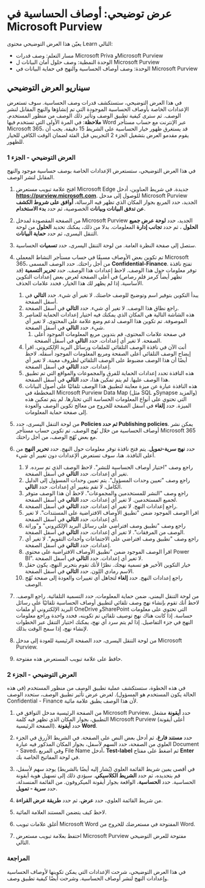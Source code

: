 <!---
---
العرض التوضيحي: العنوان: "تسميات الحساسية في Microsoft Purview" مسار التعلم/الوحدة/الوحدة النمطية: "مسار التعلم: وصف قدرات Microsoft Priva وMicrosoft Purview؛ الوحدة 2: وصف حلول أمان البيانات من Microsoft Purview؛ الوحدة 4: وصف أوصاف الحساسية والنهج في حماية البيانات في Microsoft Purview'
---
--->

# عرض توضيحي: أوصاف الحساسية في Microsoft Purview

يعيّن هذا العرض التوضيحي محتوى Learn التالي:

- مسار التعلم: وصف قدرات Microsoft Priva وMicrosoft Purview
- الوحدة النمطية: وصف حلول أمان البيانات ل Microsoft Purview
- الوحدة: وصف أوصاف الحساسية والنهج في حماية البيانات في Microsoft Purview

## سيناريو العرض التوضيحي

في هذا العرض التوضيحي، ستستكشف قدرات وصف الحساسية.  سوف تستعرض الإعدادات الخاصة بأوصاف الحساسية الموجودة التي تم إنشاؤها والنهج المقابل لنشر الوصف.   ثم سترى كيفية تطبيق الوصف وتأثير ذلك الوصف من منظور المستخدم.  **ملاحظة**: في المرة الأولى التي تستخدم فيها Word عبر الإنترنت مع حساب مستأجر Microsoft 365، قد يستغرق ظهور خيار الحساسية على الشريط 15 دقيقة.  يجب أن يقوم مقدمو العرض بتشغيل الجزء 2 التجريبي قبل الفئة لضمان الوقت الكافي للخيار للظهور.

### العرض التوضيحي - الجزء 1

في هذا العرض التوضيحي، ستستعرض الإعدادات الخاصة بوصف حساسية موجود والنهج المقابل لنشر الوصف.

1. افتح علامة تبويب مستعرض Microsoft Edge جديدة. في شريط العناوين، أدخل **https://purview.microsoft.com**. للوصول إلى مدخل Microsoft Purview الجديد، حدد المربع بجوار المكان الذي تظهر فيه الرسالة، **أوافق على شروط الكشف عن تدفق البيانات وبيانات** الخصوصية، ثم حدد **بدء الاستخدام**.  

1. من الصفحة المقصودة لمدخل Microsoft Purview الجديد، حدد **لوحة عرض جميع الحلول** ، ثم حدد **تجانب إدارة** المعلومات. بدلا من ذلك، يمكنك تحديد **الحلول** من لوحة التنقل اليسرى، ثم حدد **حماية البيانات**.

1. ستصل إلى صفحة النظرة العامة. من لوحة التنقل اليسرى، حدد **تسميات** الحساسية.

1. تم تكوين بعض الأوصاف مسبقًا في حساب مستأجر النشاط المعملي Microsoft 365، من أجل راحتك. حدد الوصف المسمى **Confidential-Finance**.  تفتح نافذة توفر معلومات حول هذا الوصف.  لاحظ إعدادات هذا الوصف.  حدد **تحرير التسمية** (قد تظهر أيضاً كرمز قلم رصاص) في أعلى الصفحة لعرض بعض إعدادات التكوين الأساسية. إذا لم يظهر لك هذا الخيار، فحدد علامات الحذف.
    1. يبدأ التكوين بتوفير اسم وتوضيح للوصف خاصتك.  لا تغير أي شيء.  حدد **التالي** في أسفل الصفحة.
    1. راجع نطاق هذا الوصف. لا تغير أي شيء.  حدد **التالي** في أسفل الصفحة.
    1. هذه الشاشة التالية هي المكان الذي يمكنك فيه اختيار إعدادات الحماية للعناصر الموصوفة. تم تكوين هذا الوصف لدعم وضع علامة على المحتوى. لا تغير أي شيء.  حدد **التالي** في أسفل الصفحة.
        1. في صفحة علامات المحتوى، قم بتدوين مربع المعلومات الموجود أعلى الصفحة.  لا تغير أي إعدادات.  حدد **التالي** في أسفل الصفحة.
    1. أنت الآن في نافذة الوصف التلقائي للملفات ورسائل البريد الإلكتروني.  اقرأ إيضاح الوصف التلقائي أعلى الصفحة ومربع المعلومات الموجود أسفله.  لاحظ أيضًا أن هذا الوصف مضبوط على الوصف التلقائي لظروف معينة. لا تغير أي إعدادات.  حدد **التالي** في أسفل الصفحة.
    1. هذه النافذة تحدد إعدادات الحماية للفرق والمجموعات والمواقع التي تم تطبيق هذا الوصف عليها. لم يتم تمكين هذا، حدد **التالي** في أسفل الصفحة.
    1. هذه النافذة عبارة عن ميزة معاينة لتطبيق هذا الوصف تلقائيًا على أصول البيانات المخططة في Microsoft Purview Data Map (مثل SQL وSynapse والمزيد) التي تحتوي على أنواع المعلومات الحساسة التي تختارها.  لم يتم تمكين هذه الميزة. حدد **إلغاء** في أسفل الصفحة للخروج من معالج تكوين الوصف والعودة إلى صفحة حماية المعلومات.

1. من لوحة التنقل اليسرى، حدد **Policies ثم حدد **Publishing policies****.  يمكن نشر أوصاف الحساسية من خلال نُهج الوصف.  تم تكوين حساب مستأجر Microsoft 365 مع بعض نُهُج الوصف، من أجل راحتك.

1. حدد **نهج سرية-تمويل**.  يتم فتح نافذة توفر معلومات حول النهج. حدد **تحرير النهج** من أعلى النافذة.  هنا، سوف تستعرض الإعدادات دون تغيير أي شيء.
    1. راجع وصف "اختيار أوصاف الحساسية للنشر".  لاحظ الوصف الذي تم سرده.  لا تغير أي إعدادات.  حدد **التالي** في أسفل الصفحة.
    1. راجع وصف "تعيين وحدات المسؤول". يتم تعيين وحدات المسؤول إلى الدليل الكامل، لا تقم بتغيير أي إعدادات. حدد **التالي**.  
    1. راجع وصف "النشر للمستخدمين والمجموعات".  لاحظ أن هذا الوصف متوفر لجميع المستخدمين.  لا تغير أي إعدادات.  حدد **التالي** في أسفل الصفحة.
    1. راجع إعدادات النهج. لا تغير أي إعدادات.  حدد **التالي** في أسفل الصفحة.
    1. اقرأ الوصف الموجود ضمن "تطبيق الأوصاف الافتراضية على المستندات". لا تغير أي إعدادات.  حدد **التالي** في أسفل الصفحة.
    1. راجع وصف "تطبيق وصف افتراضي على رسائل البريد الإلكتروني" و"وراثة الوصف من المرفقات". لا تغير أي إعدادات.  حدد **التالي** في أسفل الصفحة.
    1. راجع وصف "تطبيق وصف افتراضي على الاجتماعات وأحداث التقويم". لا تغير أي إعدادات.  حدد **التالي** في أسفل الصفحة.
    1. اقرأ الوصف الموجود ضمن "تطبيق الأوصاف الافتراضية على محتوى Power BI". لا تغير أي إعدادات.  حدد **التالي** في أسفل الصفحة.
    1. خيار التكوين الأخير هو تسمية نهجك.  نظرًا لأنك تقوم بتحرير النهج، يكون حقل الاسم رمادي اللون. حدد **التالي** في أسفل الصفحة.
    1. راجع إعدادات النهج. حدد **إلغاء** لتجاهل أي تغييرات والعودة إلى صفحة نُهُج الوصف.

1. من لوحة التنقل اليمنى، ضمن حماية المعلومات، حدد التسمية التلقائية. راجع الوصف. لاحظ أنك تقوم بإنشاء نهج وصف تلقائي لتطبيق أوصاف الحساسية تلقائيًا على رسائل البريد الإلكتروني أو ملفات OneDrive وSharePoint التي تحتوي على معلومات حساسة. إذا كانت هناك نهج توصيف تلقائي تم تكوينه، فحدد واحدة وراجع معلومات النهج في جزء التفاصيل.  إذا لم يتم سرد أي نهج، يمكنك اختيار التنقل عبر الخطوات لإنشاء نهج، إذا سمح الوقت بذلك.

1. من لوحة التنقل اليسرى، حدد الصفحة الرئيسية للعودة إلى مدخل Microsoft Purview.

1. حافظ على علامة تبويب المستعرض هذه مفتوحة.

### العرض التوضيحي - الجزء 2

في هذه الخطوة، ستستكشف عملية تطبيق الوصف من منظور المستخدم (في هذه الحالة يكون المستخدم هو المسؤول).  لغرض عرض تأثير تطبيق الوصف، ستحدد الوصف Confidential - Finance لأن هذا الوصف يطبق علامة مائية.

1. من الصفحة الرئيسية مدخل التوافق في Microsoft Purview، حدد **أيقونة** مشغل التطبيق، بجوار المكان الذي تظهر فيه كلمة Microsoft Purview (أعلى أيقونة الصفحة الرئيسية). حدد **أيقونة Word**.  

1. حدد **مستند فارغ**، ثم أدخل بعض النص على الصفحة.  في الشريط الأزرق في الجزء العلوي من الصفحة، حدد السهم لأسفل، بجوار المكان المذكور فيه عبارة Document - Saved، وفي المربع File Name أدخل، **Test-label** ثم اضغط على مفتاح **Enter** في لوحة المفاتيح الخاصة بك.

1. في أقصى يمين شريط القائمة العلوي (يُشار إليه أيضًا بالشريط) يوجد سهم لأسفل، قم بتحديده، ثم حدد **الشريط الكلاسيكي**.  سيؤدي ذلك إلى تسهيل هوية أيقونة الحساسية. حدد **الحساسية**، الواقعة بجوار أيقونة الميكروفون. من القائمة المنسدلة، حدد **سرية - تمويل**.  

1. من شريط القائمة العلوي، حدد **عرض**، ثم حدد **طريقة عرض القراءة**.

1. لاحظ كيف يتضمن المستند العلامة المائية.  

1. أغلق علامات تبويب Microsoft Word المفتوحة في مستعرضك للخروج من Word.

1. احتفظ بعلامة تبويب مستعرض Microsoft Purview مفتوحة للعرض التوضيحي التالي.

### المراجعة

في هذا العرض التوضيحي، شرحت الإعدادات التي يمكن تكوينها لأوصاف الحساسية وإعدادات النهج لنشر أوصاف الحساسية. وشرحت أيضًا كيفية تطبيق وصف.
